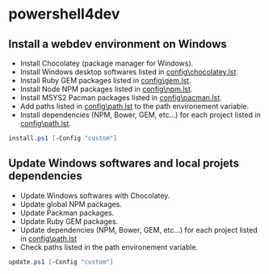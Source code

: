 # powershell4dev

## Install a webdev environment on Windows

- Install Chocolatey (package manager for Windows).
- Install Windows desktop softwares listed in [config\\chocolatey.lst](config/chocolatey.lst).
- Install Ruby GEM packages listed in [config\\gem.lst](config/gem.lst).
- Install Node NPM packages listed in [config\\npm.lst](config/npm.lst).
- Install MSYS2 Pacman packages listed in [config\\pacman.lst](config/pacman.lst).
- Add paths listed in [config\\path.lst](config/path.lst) to the path environement variable.
- Install dependencies (NPM, Bower, GEM, etc...) for each project listed in [config\\path.lst](config/project.lst).

```powershell
install.ps1 [-Config "custom"]
```


## Update Windows softwares and local projets dependencies

- Update Windows softwares with Chocolatey.
- Update global NPM packages.
- Update Packman packages.
- Update Ruby GEM packages.
- Update dependencies (NPM, Bower, GEM, etc...) for each project listed in [config\\path.lst](config/project.lst)
- Check paths listed in the path environement variable.

```powershell
update.ps1 [-Config "custom"]
```
